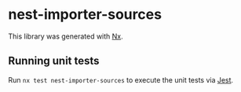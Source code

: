 # nest-importer-sources

This library was generated with [Nx](https://nx.dev).

## Running unit tests

Run `nx test nest-importer-sources` to execute the unit tests via [Jest](https://jestjs.io).
